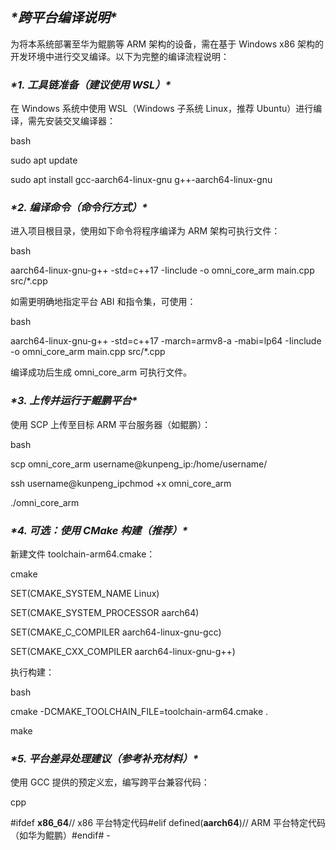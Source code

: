 ## ***\*跨平台编译说明\****

为将本系统部署至华为鲲鹏等 ARM 架构的设备，需在基于 Windows x86 架构的开发环境中进行交叉编译。以下为完整的编译流程说明：

### ***\*1. 工具链准备（建议使用 WSL）\****

在 Windows 系统中使用 WSL（Windows 子系统 Linux，推荐 Ubuntu）进行编译，需先安装交叉编译器：

bash

sudo apt update

sudo apt install gcc-aarch64-linux-gnu g++-aarch64-linux-gnu

### ***\*2. 编译命令（命令行方式）\****

进入项目根目录，使用如下命令将程序编译为 ARM 架构可执行文件：

bash

aarch64-linux-gnu-g++ -std=c++17 -Iinclude -o omni_core_arm main.cpp src/*.cpp

如需更明确地指定平台 ABI 和指令集，可使用：

bash

aarch64-linux-gnu-g++ -std=c++17 -march=armv8-a -mabi=lp64 -Iinclude -o omni_core_arm main.cpp src/*.cpp

编译成功后生成 omni_core_arm 可执行文件。

### ***\*3. 上传并运行于鲲鹏平台\****

使用 SCP 上传至目标 ARM 平台服务器（如鲲鹏）：

bash

scp omni_core_arm username@kunpeng_ip:/home/username/

ssh username@kunpeng_ipchmod +x omni_core_arm

./omni_core_arm

### ***\*4. 可选：使用 CMake 构建（推荐）\****

新建文件 toolchain-arm64.cmake：

cmake

SET(CMAKE_SYSTEM_NAME Linux)

SET(CMAKE_SYSTEM_PROCESSOR aarch64)

SET(CMAKE_C_COMPILER aarch64-linux-gnu-gcc)

SET(CMAKE_CXX_COMPILER aarch64-linux-gnu-g++)

执行构建：

bash

cmake -DCMAKE_TOOLCHAIN_FILE=toolchain-arm64.cmake .

make

### ***\*5. 平台差异处理建议（参考补充材料）\****

使用 GCC 提供的预定义宏，编写跨平台兼容代码：

cpp

\#ifdef __x86_64__// x86 平台特定代码#elif defined(__aarch64__)// ARM 平台特定代码（如华为鲲鹏）#endif# -
